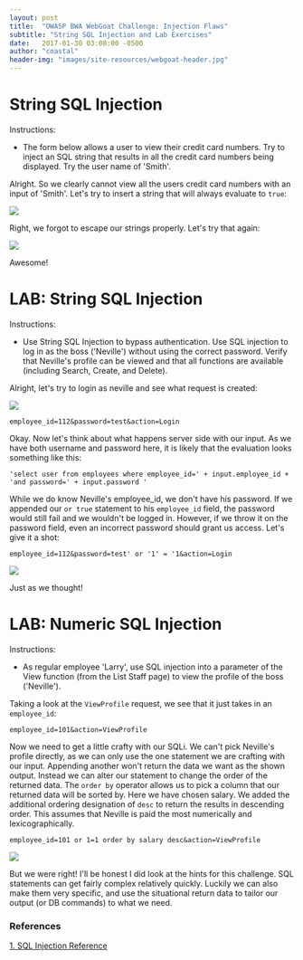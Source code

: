 ```yaml
---
layout: post
title:  "OWASP BWA WebGoat Challenge: Injection Flaws"
subtitle: "String SQL Injection and Lab Exercises"
date:   2017-01-30 03:00:00 -0500
author: "coastal"
header-img: "images/site-resources/webgoat-header.jpg"
---
```

# String SQL Injection
Instructions: 

- The form below allows a user to view their credit card numbers. Try to inject an SQL string that results in all the credit card numbers being displayed. Try the user name of 'Smith'. 

Alright. So we clearly cannot view all the users credit card numbers with an input of 'Smith'. Let's try to insert a string that will always evaluate to ```true```:

<img src="{{ site.baseurl }}/images/webgoat/2017-01-30-webgoat_part_11/failed-injection.jpg">

Right, we forgot to escape our strings properly. Let's try that again:

<img src="{{ site.baseurl }}/images/webgoat/2017-01-30-webgoat_part_11/injection-success.jpg">

Awesome!

# LAB: String SQL Injection
Instructions:

- Use String SQL Injection to bypass authentication. Use SQL injection to log in as the boss ('Neville') without using the correct password. Verify that Neville's profile can be viewed and that all functions are available (including Search, Create, and Delete).

Alright, let's try to login as neville and see what request is created:

<img src="{{ site.baseurl }}/images/webgoat/2017-01-30-webgoat_part_11/neville-login.jpg">

```
employee_id=112&password=test&action=Login
```

Okay. Now let's think about what happens server side with our input. As we have both username and password here, it is likely that the evaluation looks something like this:

```
'select user from employees where employee_id=' + input.employee_id + 'and password=' + input.password '
```

While we do know Neville's employee_id, we don't have his password. If we appended our ```or true``` statement to his ```employee_id``` field, the password would still fail and we wouldn't be logged in. However, if we throw it on the password field, even an incorrect password should grant us access. Let's give it a shot:

```
employee_id=112&password=test' or '1' = '1&action=Login
```

<img src="{{ site.baseurl }}/images/webgoat/2017-01-30-webgoat_part_11/string-injection-success.jpg">

Just as we thought!

# LAB: Numeric SQL Injection
Instructions:

- As regular employee 'Larry', use SQL injection into a parameter of the View function (from the List Staff page) to view the profile of the boss ('Neville').

Taking a look at the ```ViewProfile``` request, we see that it just takes in an ```employee_id```:

```
employee_id=101&action=ViewProfile
```

Now we need to get a little crafty with our SQLi. We can't pick Neville's profile directly, as we can only use the one statement we are crafting with our input. Appending another won't return the data we want as the shown output. Instead we can alter our statement to change the order of the returned data. The ```order by``` operator allows us to pick a column that our returned data will be sorted by. Here we have chosen salary. We added the additional ordering designation of ```desc``` to return the results in descending order. This assumes that Neville is paid the most numerically and lexicographically.

```
employee_id=101 or 1=1 order by salary desc&action=ViewProfile
```

<img src="{{ site.baseurl }}/images/webgoat/2017-01-30-webgoat_part_11/numeric-injection-success.jpg">

But we were right! I'll be honest I did look at the hints for this challenge. SQL statements can get fairly complex relatively quickly. Luckily we can also make them very specific, and use the situational return data to tailor our output (or DB commands) to what we need.

### References

[1. SQL Injection Reference][owasp-sql]

[owasp-sql]:https://www.owasp.org/index.php/SQL_Injection
